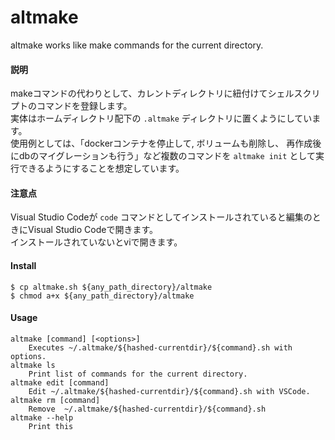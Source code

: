 # altmake
altmake works like make commands for the current directory.

#### 説明
makeコマンドの代わりとして、カレントディレクトリに紐付けてシェルスクリプトのコマンドを登録します。  
実体はホームディレクトリ配下の `.altmake` ディレクトリに置くようにしています。  
使用例としては、「dockerコンテナを停止して, ボリュームも削除し、 再作成後にdbのマイグレーションも行う」など複数のコマンドを `altmake init` として実行できるようにすることを想定しています。  

#### 注意点
Visual Studio Codeが `code` コマンドとしてインストールされていると編集のときにVisual Studio Codeで開きます。  
インストールされていないとviで開きます。

#### Install
```
$ cp altmake.sh ${any_path_directory}/altmake
$ chmod a+x ${any_path_directory}/altmake
```

#### Usage
```
altmake [command] [<options>]
    Executes ~/.altmake/${hashed-currentdir}/${command}.sh with options.
altmake ls
    Print list of commands for the current directory.
altmake edit [command]
    Edit ~/.altmake/${hashed-currentdir}/${command}.sh with VSCode.
altmake rm [command]
    Remove  ~/.altmake/${hashed-currentdir}/${command}.sh
altmake --help
    Print this
```
